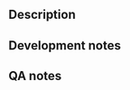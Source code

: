 ## Description

<!-- Why was this PR created? -->

## Development notes

<!-- What have you changed? Consider adding a screenshot or GIF. -->

## QA notes

<!-- How has the expected behaviour changed? What testing strategies have you used? -->